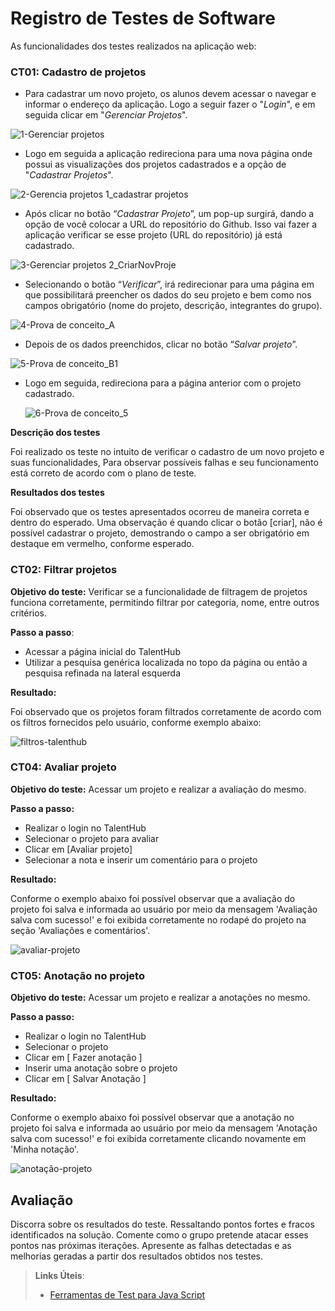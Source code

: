 # Registro de Testes de Software

As funcionalidades dos testes realizados na aplicação web:

### CT01: **Cadastro de projetos**

- Para cadastrar um novo projeto, os alunos devem acessar o navegar e informar o endereço da aplicação. Logo a seguir fazer o "*Login*", e em seguida clicar em "*Gerenciar Projetos*".

![1-Gerenciar projetos](https://github.com/ICEI-PUC-Minas-PMV-ADS/pmv-ads-2024-1-e2-proj-int-t8-pmv-ads-2024-1-e2-talenthub/assets/144956029/ea849963-ab22-49fb-88b6-18634f2b6bf7)

- Logo em seguida a aplicação redireciona para uma nova página onde possui as visualizações dos projetos cadastrados e a opção de "*Cadastrar Projetos*".

![2-Gerencia projetos 1_cadastrar projetos](https://github.com/ICEI-PUC-Minas-PMV-ADS/pmv-ads-2024-1-e2-proj-int-t8-pmv-ads-2024-1-e2-talenthub/assets/144956029/43cdd5c8-efba-45ef-82f5-57e4469bf68b)

- Após clicar no botão “*Cadastrar Projeto*”, um pop-up surgirá, dando a opção de você colocar a URL do repositório do Github. Isso vai fazer a aplicação verificar se esse projeto (URL do repositório) já está cadastrado. 

![3-Gerenciar projetos 2_CriarNovProje](https://github.com/ICEI-PUC-Minas-PMV-ADS/pmv-ads-2024-1-e2-proj-int-t8-pmv-ads-2024-1-e2-talenthub/assets/144956029/e4c112bf-ef73-4d1b-a47d-cf7543b7d198)

- Selecionando o botão “*Verificar*”, irá redirecionar para uma página em que possibilitará preencher os dados do seu projeto
e bem como nos campos obrigatório (nome do projeto, descrição, integrantes do grupo).

![4-Prova de conceito_A](https://github.com/ICEI-PUC-Minas-PMV-ADS/pmv-ads-2024-1-e2-proj-int-t8-pmv-ads-2024-1-e2-talenthub/assets/144956029/92f4a39c-5f53-4972-ae46-1c5d9aaa6f3d)

- Depois de os dados preenchidos, clicar no botão “*Salvar projeto*”.

![5-Prova de conceito_B1](https://github.com/ICEI-PUC-Minas-PMV-ADS/pmv-ads-2024-1-e2-proj-int-t8-pmv-ads-2024-1-e2-talenthub/assets/144956029/8b0936ae-bef1-48c7-8949-ab042df18334)

- Logo em seguida, redireciona para a página anterior com o projeto cadastrado.

  ![6-Prova de conceito_5](https://github.com/ICEI-PUC-Minas-PMV-ADS/pmv-ads-2024-1-e2-proj-int-t8-pmv-ads-2024-1-e2-talenthub/assets/144956029/952af900-f027-4126-9619-232b21845637)

**Descrição dos testes**

Foi realizado os teste no intuito de verificar o cadastro de um novo projeto e suas funcionalidades, Para observar possíveis falhas e seu funcionamento está correto de acordo com o plano de teste. 

**Resultados dos testes**

Foi observado que os testes apresentados ocorreu de maneira correta e dentro do esperado. Uma observação é 
quando clicar o botão [criar], não é possível cadastrar o projeto, demostrando o campo a ser obrigatório em 
destaque em vermelho, conforme esperado.


### CT02: **Filtrar projetos**

**Objetivo do teste:** Verificar se a funcionalidade de filtragem de projetos funciona corretamente, permitindo filtrar por categoria, nome, entre outros critérios.

**Passo a passo**:
- Acessar a página inicial do TalentHub
- Utilizar a pesquisa genérica localizada no topo da página ou então a pesquisa refinada na lateral esquerda

**Resultado:**

Foi observado que os projetos foram filtrados corretamente de acordo com os filtros fornecidos pelo usuário, conforme exemplo abaixo:

![filtros-talenthub](https://github.com/ICEI-PUC-Minas-PMV-ADS/pmv-ads-2024-1-e2-proj-int-t8-pmv-ads-2024-1-e2-talenthub/assets/56805870/8a010940-b120-48a2-8881-0cfe15511407)

### CT04: **Avaliar projeto**

**Objetivo do teste:**  Acessar um projeto e realizar a avaliação do mesmo.

**Passo a passo:**
- Realizar o login no TalentHub
- Selecionar o projeto para avaliar
- Clicar em [Avaliar projeto]
- Selecionar a nota e inserir um comentário para o projeto

**Resultado:**

Conforme o exemplo abaixo foi possível observar que a avaliação do projeto foi salva e informada ao usuário por meio da mensagem 'Avaliação salva com sucesso!' e foi exibida corretamente no rodapé do projeto na seção 'Avaliações e comentários'.

![avaliar-projeto](https://github.com/ICEI-PUC-Minas-PMV-ADS/pmv-ads-2024-1-e2-proj-int-t8-pmv-ads-2024-1-e2-talenthub/assets/56805870/6efcc35f-cc80-42d5-816c-1fe30935d1f9)

### CT05: **Anotação no projeto**

**Objetivo do teste:**  Acessar um projeto e realizar a anotações no mesmo.

**Passo a passo:**
- Realizar o login no TalentHub
- Selecionar o projeto
- Clicar em [ Fazer anotação ]
- Inserir uma anotação sobre o projeto
- Clicar em [ Salvar Anotação ]

**Resultado:**

Conforme o exemplo abaixo foi possível observar que a anotação no projeto foi salva e informada ao usuário por meio da mensagem 'Anotação salva com sucesso!' e foi exibida corretamente clicando novamente em 'Minha notação'.

![anotação-projeto](https://github.com/ICEI-PUC-Minas-PMV-ADS/pmv-ads-2024-1-e2-proj-int-t8-pmv-ads-2024-1-e2-talenthub/assets/61726518/ed9a3081-cfc6-478a-8aa4-e8292d3c5968)
                                     
## Avaliação

Discorra sobre os resultados do teste. Ressaltando pontos fortes e fracos identificados na solução. Comente como o grupo pretende atacar esses pontos nas próximas iterações. Apresente as falhas detectadas e as melhorias geradas a partir dos resultados obtidos nos testes.

> **Links Úteis**:
> - [Ferramentas de Test para Java Script](https://geekflare.com/javascript-unit-testing/)
